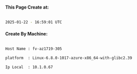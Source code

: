 
   
#### This Page Create at:

```bash

2025-01-22 - 16:59:01 UTC

```

#### Create By Machine:

```bash

Host Name : fv-az1719-305

platform  : Linux-6.8.0-1017-azure-x86_64-with-glibc2.39

Ip Local  : 10.1.0.67

```

